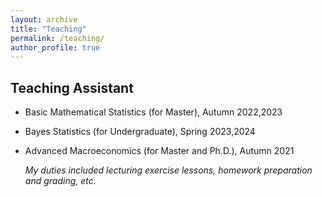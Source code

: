 ```yaml
---
layout: archive
title: "Teaching"
permalink: /teaching/
author_profile: true
---
```


Teaching Assistant
------
* Basic Mathematical Statistics (for Master), Autumn 2022,2023
* Bayes Statistics (for Undergraduate), Spring 2023,2024
* Advanced Macroeconomics (for Master and Ph.D.), Autumn 2021

    *My duties included lecturing exercise lessons, homework preparation and grading, etc.*
